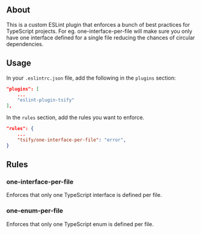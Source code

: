 ## About

This is a custom ESLint plugin that enforces a bunch of best practices for TypeScript projects. For eg. one-interface-per-file will make sure you only have one interface defined for a single file reducing the chances of circular dependencies.

## Usage

In your `.eslintrc.json` file, add the following in the `plugins` section:

```json
"plugins": [
    ...
    "eslint-plugin-tsify"
],
```

In the `rules` section, add the rules you want to enforce.

```json
"rules": {
    ...
    "tsify/one-interface-per-file": "error",
}
```

## Rules

### one-interface-per-file

Enforces that only one TypeScript interface is defined per file.

### one-enum-per-file

Enforces that only one TypeScript enum is defined per file.

